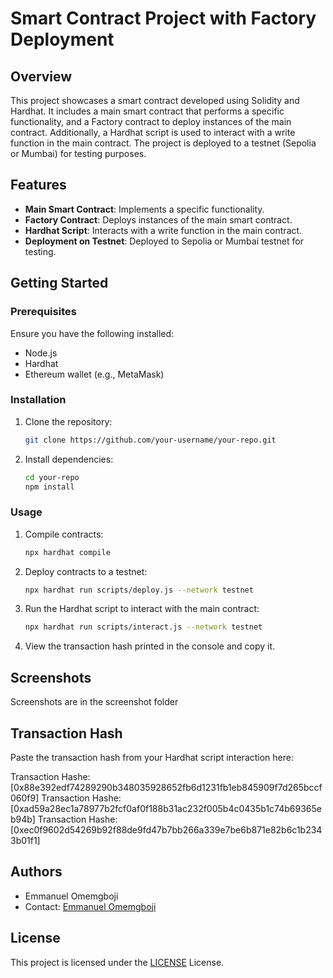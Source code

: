# Smart Contract Project with Factory Deployment

## Overview

This project showcases a smart contract developed using Solidity and Hardhat. It includes a main smart contract that performs a specific functionality, and a Factory contract to deploy instances of the main contract. Additionally, a Hardhat script is used to interact with a write function in the main contract. The project is deployed to a testnet (Sepolia or Mumbai) for testing purposes.

## Features

- **Main Smart Contract**: Implements a specific functionality.
- **Factory Contract**: Deploys instances of the main smart contract.
- **Hardhat Script**: Interacts with a write function in the main contract.
- **Deployment on Testnet**: Deployed to Sepolia or Mumbai testnet for testing.

## Getting Started

### Prerequisites

Ensure you have the following installed:

- Node.js
- Hardhat
- Ethereum wallet (e.g., MetaMask)

### Installation

1. Clone the repository:

   ```bash
   git clone https://github.com/your-username/your-repo.git
   ```

2. Install dependencies:

   ```bash
   cd your-repo
   npm install
   ```

### Usage

1. Compile contracts:

   ```bash
   npx hardhat compile
   ```

2. Deploy contracts to a testnet:

   ```bash
   npx hardhat run scripts/deploy.js --network testnet
   ```

3. Run the Hardhat script to interact with the main contract:

   ```bash
   npx hardhat run scripts/interact.js --network testnet
   ```

4. View the transaction hash printed in the console and copy it.

## Screenshots

Screenshots are in the screenshot folder

## Transaction Hash

Paste the transaction hash from your Hardhat script interaction here:

Transaction Hashe: [0x88e392edf74289290b348035928652fb6d1231fb1eb845909f7d265bccf060f9]
Transaction Hashe: [0xad59a28ec1a78977b2fcf0af0f188b31ac232f005b4c0435b1c74b69365eb94b]
Transaction Hashe: [0xec0f9602d54269b92f88de9fd47b7bb266a339e7be6b871e82b6c1b2343b01f1]

## Authors

- Emmanuel Omemgboji
- Contact: [Emmanuel Omemgboji](mailto:emmanuelomemgboji@gmail.com)

## License

This project is licensed under the [LICENSE](LICENSE) License.

